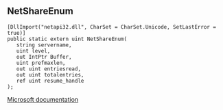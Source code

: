 ## NetShareEnum

```
[DllImport("netapi32.dll", CharSet = CharSet.Unicode, SetLastError = true)]
public static extern uint NetShareEnum(
   string servername,
   uint level,
   out IntPtr Buffer,
   uint prefmaxlen,
   out uint entriesread,
   out uint totalentries,
   ref uint resume_handle
);
```

[Microsoft documentation](https://docs.microsoft.com/en-us/windows/win32/api/lmshare/nf-lmshare-netshareenum)
